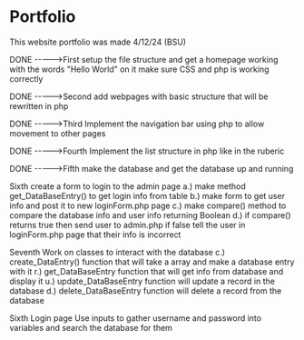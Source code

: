 # Portfolio
 This website portfolio was made 4/12/24 (BSU)

DONE ----->First setup the file structure and get a homepage working with the words "Hello World" on it
  make sure CSS and php is working correctly

DONE ----->Second add webpages with basic structure that will be rewritten in php

DONE ----->Third  Implement the navigation bar using php to allow movement to other pages

DONE ----->Fourth  Implement the list structure in php like in the ruberic

DONE ----->Fifth  make the database and get the database up and running

Sixth create a form to login to the admin page
        a.) make method get_DataBaseEntry() to get login info from table
        b.) make form to get user info and post it to new loginForm.php page
        c.) make compare() method to compare the database info and user info returning Boolean
        d.) if compare() returns true then send user to admin.php if false tell the user in loginForm.php              page that their info is incorrect

Seventh Work on classes to interact with the database
        c.) create_DataEntry() function that will take a array and make a database entry with it
        r.) get_DataBaseEntry function that will get info from database and display it
        u.) update_DataBaseEntry function will update a record in the database
        d.) delete_DataBaseEntry function will delete a record from the database
      

Sixth  Login page    Use inputs to gather username and password into variables and search the database for them
